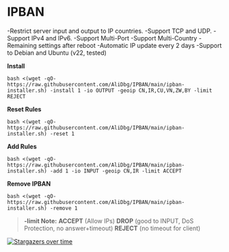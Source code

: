 # IPBAN

-Restrict server input and output to IP countries.
-Support TCP and UDP.
-Support IPv4 and IPv6.
-Support Multi-Port
-Support Multi-Country
-Remaining settings after reboot
-Automatic IP update every 2 days
-Support to Debian and Ubuntu (v22, tested)

**Install**
```
bash <(wget -qO- https://raw.githubusercontent.com/AliDbg/IPBAN/main/ipban-installer.sh) -install 1 -io OUTPUT -geoip CN,IR,CU,VN,ZW,BY -limit REJECT
```

**Reset Rules**
```
bash <(wget -qO- https://raw.githubusercontent.com/AliDbg/IPBAN/main/ipban-installer.sh) -reset 1
```

**Add Rules**
```
bash <(wget -qO- https://raw.githubusercontent.com/AliDbg/IPBAN/main/ipban-installer.sh) -add 1 -io INPUT -geoip CN,IR -limit ACCEPT
```

**Remove IPBAN**
```
bash <(wget -qO- https://raw.githubusercontent.com/AliDbg/IPBAN/main/ipban-installer.sh) -remove 1
```


> **-limit Note:**  **ACCEPT** (Allow IPs) **DROP** (good to INPUT, DoS Protection, no answer+timeout) **REJECT** (no timeout for client)


[![Stargazers over time](https://starchart.cc/AliDbg/IPBAN.svg)](https://starchart.cc/AliDbg/IPBAN)
